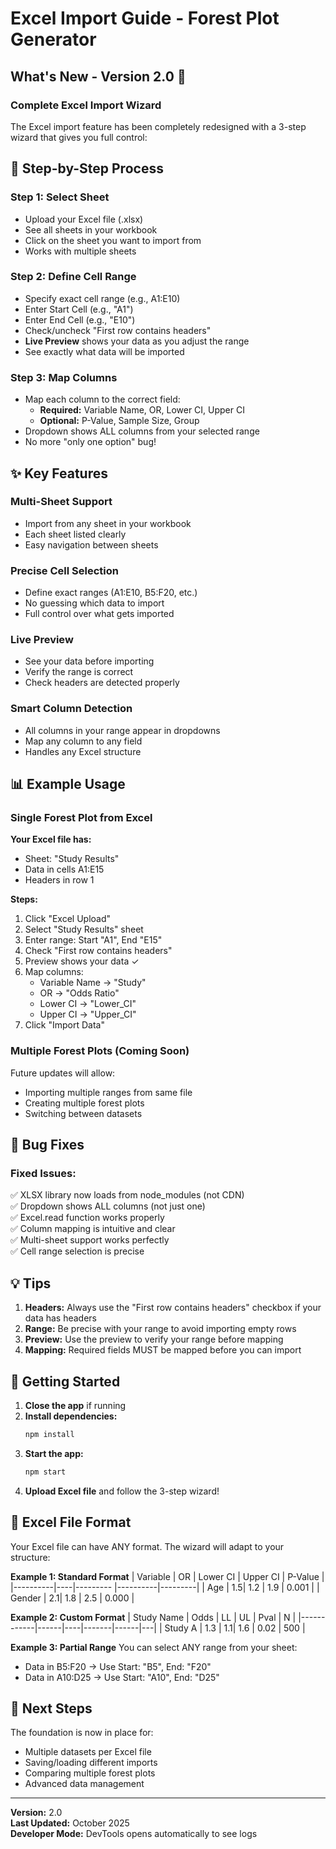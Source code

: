 # Excel Import Guide - Forest Plot Generator

## What's New - Version 2.0 🎉

### Complete Excel Import Wizard
The Excel import feature has been completely redesigned with a 3-step wizard that gives you full control:

## 🔧 Step-by-Step Process

### Step 1: **Select Sheet**
- Upload your Excel file (.xlsx)
- See all sheets in your workbook
- Click on the sheet you want to import from
- Works with multiple sheets

### Step 2: **Define Cell Range**  
- Specify exact cell range (e.g., A1:E10)
- Enter Start Cell (e.g., "A1")
- Enter End Cell (e.g., "E10")
- Check/uncheck "First row contains headers"
- **Live Preview** shows your data as you adjust the range
- See exactly what data will be imported

### Step 3: **Map Columns**
- Map each column to the correct field:
  - **Required:** Variable Name, OR, Lower CI, Upper CI
  - **Optional:** P-Value, Sample Size, Group
- Dropdown shows ALL columns from your selected range
- No more "only one option" bug!

## ✨ Key Features

### Multi-Sheet Support
- Import from any sheet in your workbook
- Each sheet listed clearly
- Easy navigation between sheets

### Precise Cell Selection
- Define exact ranges (A1:E10, B5:F20, etc.)
- No guessing which data to import
- Full control over what gets imported

### Live Preview
- See your data before importing
- Verify the range is correct
- Check headers are detected properly

### Smart Column Detection
- All columns in your range appear in dropdowns
- Map any column to any field
- Handles any Excel structure

## 📊 Example Usage

### Single Forest Plot from Excel

**Your Excel file has:**
- Sheet: "Study Results"
- Data in cells A1:E15
- Headers in row 1

**Steps:**
1. Click "Excel Upload"
2. Select "Study Results" sheet
3. Enter range: Start "A1", End "E15"
4. Check "First row contains headers"
5. Preview shows your data ✓
6. Map columns:
   - Variable Name → "Study"
   - OR → "Odds Ratio"
   - Lower CI → "Lower_CI"
   - Upper CI → "Upper_CI"
7. Click "Import Data"

### Multiple Forest Plots (Coming Soon)
Future updates will allow:
- Importing multiple ranges from same file
- Creating multiple forest plots
- Switching between datasets

## 🐛 Bug Fixes

### Fixed Issues:
✅ XLSX library now loads from node_modules (not CDN)  
✅ Dropdown shows ALL columns (not just one)  
✅ Excel.read function works properly  
✅ Column mapping is intuitive and clear  
✅ Multi-sheet support works perfectly  
✅ Cell range selection is precise  

## 💡 Tips

1. **Headers:** Always use the "First row contains headers" checkbox if your data has headers
2. **Range:** Be precise with your range to avoid importing empty rows
3. **Preview:** Use the preview to verify your range before mapping
4. **Mapping:** Required fields MUST be mapped before you can import

## 🚀 Getting Started

1. **Close the app** if running
2. **Install dependencies:**
   ```bash
   npm install
   ```
3. **Start the app:**
   ```bash
   npm start
   ```
4. **Upload Excel file** and follow the 3-step wizard!

## 📝 Excel File Format

Your Excel file can have ANY format. The wizard will adapt to your structure:

**Example 1: Standard Format**
| Variable | OR | Lower CI | Upper CI | P-Value |
|----------|----|---------  |----------|---------|
| Age      | 1.5| 1.2      | 1.9      | 0.001   |
| Gender   | 2.1| 1.8      | 2.5      | 0.000   |

**Example 2: Custom Format**
| Study Name | Odds | LL | UL | Pval | N |
|------------|------|----|-------|------|---|
| Study A    | 1.3  | 1.1| 1.6   | 0.02 | 500 |

**Example 3: Partial Range**
You can select ANY range from your sheet:
- Data in B5:F20 → Use Start: "B5", End: "F20"
- Data in A10:D25 → Use Start: "A10", End: "D25"

## 🎯 Next Steps

The foundation is now in place for:
- Multiple datasets per Excel file
- Saving/loading different imports
- Comparing multiple forest plots
- Advanced data management

---

**Version:** 2.0  
**Last Updated:** October 2025  
**Developer Mode:** DevTools opens automatically to see logs
